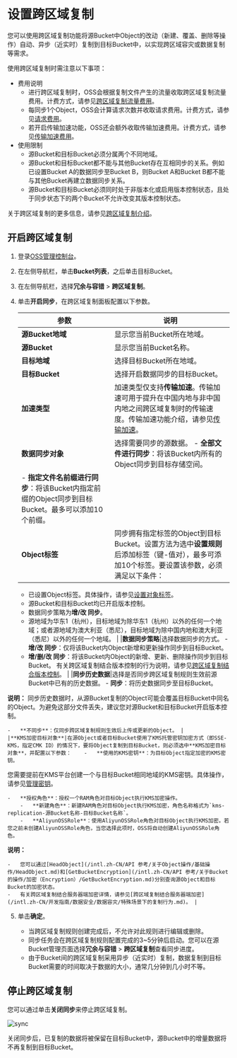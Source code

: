 # 设置跨区域复制

您可以使用跨区域复制功能将源Bucket中Object的改动（新建、覆盖、删除等操作）自动、异步（近实时）复制到目标Bucket中，以实现跨区域容灾或数据复制等需求。

使用跨区域复制时需注意以下事项：

-   费用说明
    -   进行跨区域复制时，OSS会根据复制文件产生的流量收取跨区域复制流量费用。计费方式，请参见[跨区域复制流量费用](/intl.zh-CN/计量计费/计量项和计费项/流量费用.md)。
    -   每同步1个Object，OSS会计算请求次数并收取请求费用。计费方式，请参见[请求费用](/intl.zh-CN/计量计费/计量项和计费项/请求费用.md)。
    -   若开启传输加速功能，OSS还会额外收取传输加速费用。计费方式，请参见[传输加速费用](/intl.zh-CN/计量计费/计量项和计费项/传输加速费用.md)。
-   使用限制
    -   源Bucket和目标Bucket必须分属两个不同地域。
    -   源Bucket和目标Bucket都不能与其他Bucket存在互相同步的关系。例如已设置Bucket A的数据同步至Bucket B，则Bucket A和Bucket B都不能与其他Bucket再建立数据同步关系。
    -   源Bucket和目标Bucket必须同时处于非版本化或启用版本控制状态，且处于同步状态下的两个Bucket不允许改变其版本控制状态。

关于跨区域复制的更多信息，请参见[跨区域复制介绍](/intl.zh-CN/开发指南/数据安全/数据容灾/跨区域复制介绍.md)。

## 开启跨区域复制

1.  登录[OSS管理控制台](https://oss.console.aliyun.com/)。

2.  在左侧导航栏，单击**Bucket列表**，之后单击目标Bucket。

3.  在左侧导航栏，选择**冗余与容错** \> **跨区域复制**。

4.  单击**开启同步**，在跨区域复制面板配置以下参数。

    |参数|说明|
    |--|--|
    |**源Bucket地域**|显示您当前Bucket所在地域。|
    |**源Bucket**|显示您当前Bucket名称。|
    |**目标地域**|选择目标Bucket所在地域。|
    |**目标Bucket**|选择开启数据同步的目标Bucket。|
    |**加速类型**|加速类型仅支持**传输加速**。传输加速可用于提升在中国内地与非中国内地之间跨区域复制时的传输速度。传输加速功能介绍，请参见[传输加速](/intl.zh-CN/开发指南/存储空间（Bucket）/传输加速.md)。|
    |**数据同步对象**|选择需要同步的源数据。     -   **全部文件进行同步**：将该Bucket内所有的Object同步到目标存储空间。
    -   **指定文件名前缀进行同步**：将该Bucket内指定前缀的Object同步到目标Bucket。最多可以添加10个前缀。 |
    |**Object标签**|同步拥有指定标签的Object到目标Bucket。设置方法为选中**设置规则**后添加标签（键-值对），最多可添加10个标签。要设置该参数，必须满足以下条件：

    -   已设置Object标签。具体操作，请参见[设置对象标签](/intl.zh-CN/控制台用户指南/上传、下载和管理文件/设置对象标签.md)。
    -   源Bucket和目标Bucket均已开启版本控制。
    -   数据同步策略为**增/改 同步**。
    -   源地域为华东1（杭州），目标地域为除华东1（杭州）以外的任何一个地域；或者源地域为澳大利亚（悉尼），目标地域为除中国内地和澳大利亚（悉尼）以外的任何一个地域。 |
    |**数据同步策略**|选择数据同步的方式。     -   **增/改 同步**：仅将该Bucket内Object新增和更新操作同步到目标Bucket。
    -   **增/删/改 同步**：将该Bucket内Object的新增、更新、删除操作同步到目标Bucket。
有关跨区域复制结合版本控制的行为说明，请参见[跨区域复制结合版本控制](/intl.zh-CN/开发指南/数据安全/数据容灾/特殊场景下的复制行为.md)。 |
    |**同步历史数据**|选择是否同步跨区域复制规则生效前源Bucket中已有的历史数据。    -   **同步**：将历史数据同步至目标Bucket。

**说明：** 同步历史数据时，从源Bucket复制的Object可能会覆盖目标Bucket中同名的Object。为避免这部分文件丢失，建议您对源Bucket和目标Bucket开启版本控制。

    -   **不同步**：仅同步跨区域复制规则生效后上传或更新的Object。 |
    |**KMS加密目标对象**|在源Object或者目标Bucket使用了KMS托管密钥加密方式（即SSE-KMS，指定CMK ID）的情况下，要将Object复制到目标Bucket，则必须选中**KMS加密目标对象**，并配置以下参数：    -   **使用的KMS密钥**：为目标Object指定加密的KMS密钥。

您需要提前在KMS平台创建一个与目标Bucket相同地域的KMS密钥。具体操作，请参见[管理密钥]()。

    -   **授权角色**：授权一个RAM角色对目标Object执行KMS加密操作。
        -   **新建角色**：新建RAM角色对目标Object执行KMS加密，角色名称格式为`kms-replication-源Bucket名称-目标Bucket名称`。
        -   **AliyunOSSRole**：使用AliyunOSSRole角色对目标Object执行KMS加密。若您之前未创建AliyunOSSRole角色，当您选择此项时，OSS将自动创建AliyunOSSRole角色。
**说明：**

    -   您可以通过[HeadObject](/intl.zh-CN/API 参考/关于Object操作/基础操作/HeadObject.md)和[GetBucketEncryption](/intl.zh-CN/API 参考/关于Bucket的操作/加密（Encryption）/GetBucketEncryption.md)分别查询源Object和目标Bucket的加密状态。
    -   有关跨区域复制结合服务器端加密详情，请参见[跨区域复制结合服务器端加密](/intl.zh-CN/开发指南/数据安全/数据容灾/特殊场景下的复制行为.md)。 |

5.  单击**确定**。

    -   当跨区域复制规则创建完成后，不允许对此规则进行编辑或删除。
    -   同步任务会在跨区域复制规则配置完成的3~5分钟后启动。您可以在源Bucket管理页面选择**冗余与容错** \> **跨区域复制**查看同步进度。
    -   由于Bucket间的跨区域复制采用异步（近实时）复制，数据复制到目标Bucket需要的时间取决于数据的大小，通常几分钟到几小时不等。

## 停止跨区域复制

您可以通过单击**关闭同步**来停止跨区域复制。

![sync](https://static-aliyun-doc.oss-accelerate.aliyuncs.com/assets/img/zh-CN/3594459951/p135995.png)

关闭同步后，已复制的数据将被保留在目标Bucket中，源Bucket中的增量数据将不再复制到目标Bucket。

